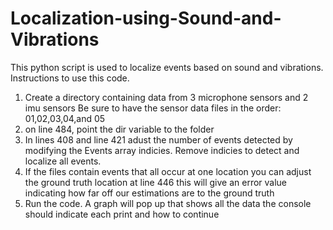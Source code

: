 # Localization-using-Sound-and-Vibrations

This python script is used to localize events based on sound and vibrations. 
Instructions to use this code.
1. Create a directory containing data from 3 microphone sensors and 2 imu sensors
  Be sure to have the sensor data files in the order: 01,02,03,04,and 05
2. on line 484, point the dir variable to the folder
3. In lines 408 and line 421 adust the number of events detected by modifying the Events array indicies. Remove indicies to detect and localize all events.
4. If the files contain events that all occur at one location you can adjust the ground truth location at line 446
  this will give an error value indicating how far off our estimations are to the ground truth
5. Run the code.
  A graph will pop up that shows all the data
  the console should indicate each print and how to continue
